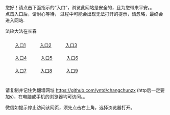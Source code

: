 您好！请点击下面指示的“入口”，浏览此网站是安全的，且为您带来平安。。 <br/>
点击入口后，请耐心等待， 过程中可能会出现无法打开的提示，请忽略，最终会进入网站. </br>

法轮大法在长春<br/>
<div style="padding:10px"><a style="margin:20px" target="_blank" href="https://d3h1nxg3mh64gm.cloudfront.net/2Qpsp?jzdtulww" id="ccLink1" rel="nofollow">入口1</a> <a target="_blank" style="margin:20px" href="https://d2xcgedzph4ie9.cloudfront.net/2Qpsp?yvnupvyy" id="ccLink2" rel="nofollow">入口2</a> <a style="margin:20px" target="_blank" href="https://d381a59oaelzdj.cloudfront.net/2Qpsp?myptx" id="ccLink3" rel="nofollow">入口3</a></div>

<div style="padding:10px" ><a style="margin:20px" target="_blank" href="https://d3h1nxg3mh64gm.cloudfront.net/2Qpsp?jzdtulww" id="ccLink4" rel="nofollow">入口4</a> <a style="margin:20px" href="https://d2xcgedzph4ie9.cloudfront.net/2Qpsp?yvnupvyy" target="_blank" id="ccLink5" rel="nofollow">入口5</a> <a style="margin:20px" href="https://d381a59oaelzdj.cloudfront.net/2Qpsp?myptx" target="_blank" id="ccLink6" rel="nofollow">入口6</a></div>

<div style="padding:10px"><a style="margin:20px" target="_blank" href="https://d3h1nxg3mh64gm.cloudfront.net/2Qpsp?jzdtulww" id="ccLink7" rel="nofollow">入口7</a> <a style="margin:20px" href="https://d2xcgedzph4ie9.cloudfront.net/2Qpsp?yvnupvyy" target="_blank" id="ccLink8" rel="nofollow">入口8</a> <a style="margin:20px" target="_blank" href="https://d381a59oaelzdj.cloudfront.net/2Qpsp?myptx" id="ccLink9" rel="nofollow">入口9</a></div>

<br/>



请复制并记住免翻墙网址 https://github.com/yntd/changchunzx (http后一定要加s)，在电脑或手机的浏览器均可访问。。<br/>

微信如提示停止访问该网页，须先点击右上角，选择浏览器打开。
